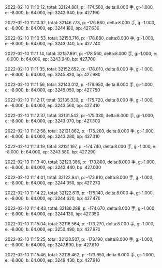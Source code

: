 2022-02-10 11:10:12, total: 32124.881, p: -174.580, delta:8.000 手, g:-1.000, e: -8.000, b: 64.000, ep: 3242.940, bp: 427.190

2022-02-10 11:10:32, total: 32146.773, p: -176.860, delta:8.000 手, g:-1.000, e: -8.000, b: 64.000, ep: 3244.180, bp: 427.630

2022-02-10 11:10:53, total: 32150.716, p: -178.880, delta:8.000 手, g:-1.000, e: -8.000, b: 64.000, ep: 3243.040, bp: 427.740

2022-02-10 11:11:14, total: 32157.891, p: -178.560, delta:8.000 手, g:-1.000, e: -8.000, b: 64.000, ep: 3243.040, bp: 427.700

2022-02-10 11:11:35, total: 32152.652, p: -178.010, delta:8.000 手, g:-1.000, e: -8.000, b: 64.000, ep: 3245.830, bp: 427.980

2022-02-10 11:11:56, total: 32143.012, p: -176.950, delta:8.000 手, g:-1.000, e: -8.000, b: 64.000, ep: 3245.050, bp: 427.750

2022-02-10 11:12:17, total: 32135.330, p: -175.720, delta:8.000 手, g:-1.000, e: -8.000, b: 64.000, ep: 3243.560, bp: 427.410

2022-02-10 11:12:37, total: 32131.542, p: -175.330, delta:8.000 手, g:-1.000, e: -8.000, b: 64.000, ep: 3243.070, bp: 427.300

2022-02-10 11:12:58, total: 32131.862, p: -175.200, delta:8.000 手, g:-1.000, e: -8.000, b: 64.000, ep: 3243.280, bp: 427.310

2022-02-10 11:13:19, total: 32131.197, p: -174.740, delta:8.000 手, g:-1.000, e: -8.000, b: 64.000, ep: 3243.580, bp: 427.290

2022-02-10 11:13:40, total: 32123.386, p: -173.800, delta:8.000 手, g:-1.000, e: -8.000, b: 64.000, ep: 3242.440, bp: 427.030

2022-02-10 11:14:01, total: 32122.941, p: -173.810, delta:8.000 手, g:-1.000, e: -8.000, b: 64.000, ep: 3244.350, bp: 427.270

2022-02-10 11:14:22, total: 32122.619, p: -175.140, delta:8.000 手, g:-1.000, e: -8.000, b: 64.000, ep: 3244.620, bp: 427.470

2022-02-10 11:14:43, total: 32130.288, p: -174.670, delta:8.000 手, g:-1.000, e: -8.000, b: 64.000, ep: 3244.130, bp: 427.350

2022-02-10 11:15:04, total: 32118.564, p: -173.270, delta:8.000 手, g:-1.000, e: -8.000, b: 64.000, ep: 3250.490, bp: 427.970

2022-02-10 11:15:25, total: 32123.507, p: -173.190, delta:8.000 手, g:-1.000, e: -8.000, b: 64.000, ep: 3247.690, bp: 427.610

2022-02-10 11:15:46, total: 32119.462, p: -173.850, delta:8.000 手, g:-1.000, e: -8.000, b: 64.000, ep: 3249.430, bp: 427.910